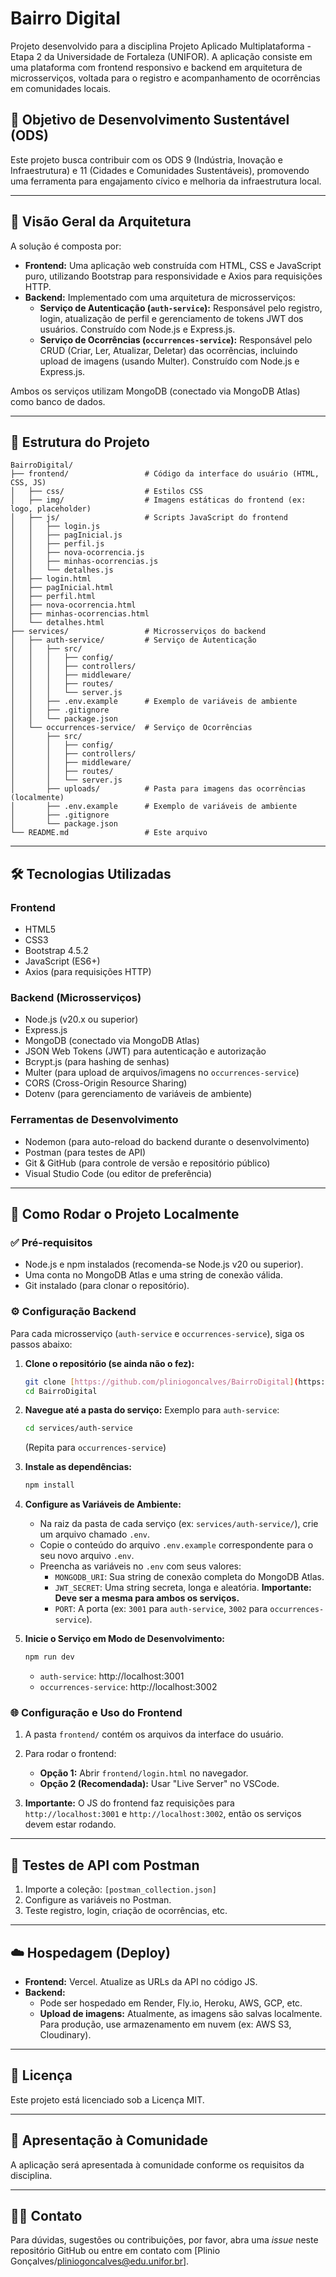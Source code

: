 # Bairro Digital

Projeto desenvolvido para a disciplina Projeto Aplicado Multiplataforma - Etapa 2 da Universidade de Fortaleza (UNIFOR). A aplicação consiste em uma plataforma com frontend responsivo e backend em arquitetura de microsserviços, voltada para o registro e acompanhamento de ocorrências em comunidades locais.

## 🌱 Objetivo de Desenvolvimento Sustentável (ODS)
Este projeto busca contribuir com os ODS 9 (Indústria, Inovação e Infraestrutura) e 11 (Cidades e Comunidades Sustentáveis), promovendo uma ferramenta para engajamento cívico e melhoria da infraestrutura local.

---

## 🚀 Visão Geral da Arquitetura

A solução é composta por:
* **Frontend:** Uma aplicação web construída com HTML, CSS e JavaScript puro, utilizando Bootstrap para responsividade e Axios para requisições HTTP.
* **Backend:** Implementado com uma arquitetura de microsserviços:
    * **Serviço de Autenticação (`auth-service`):** Responsável pelo registro, login, atualização de perfil e gerenciamento de tokens JWT dos usuários. Construído com Node.js e Express.js.
    * **Serviço de Ocorrências (`occurrences-service`):** Responsável pelo CRUD (Criar, Ler, Atualizar, Deletar) das ocorrências, incluindo upload de imagens (usando Multer). Construído com Node.js e Express.js.

Ambos os serviços utilizam MongoDB (conectado via MongoDB Atlas) como banco de dados.

---

## 📁 Estrutura do Projeto

```
BairroDigital/
├── frontend/                 # Código da interface do usuário (HTML, CSS, JS)
│   ├── css/                  # Estilos CSS
│   ├── img/                  # Imagens estáticas do frontend (ex: logo, placeholder)
│   ├── js/                   # Scripts JavaScript do frontend
│   │   ├── login.js
│   │   ├── pagInicial.js
│   │   ├── perfil.js
│   │   ├── nova-ocorrencia.js
│   │   ├── minhas-ocorrencias.js
│   │   └── detalhes.js
│   ├── login.html
│   ├── pagInicial.html
│   ├── perfil.html
│   ├── nova-ocorrencia.html
│   ├── minhas-ocorrencias.html
│   └── detalhes.html
├── services/                 # Microsserviços do backend
│   ├── auth-service/         # Serviço de Autenticação
│   │   ├── src/
│   │   │   ├── config/
│   │   │   ├── controllers/
│   │   │   ├── middleware/
│   │   │   ├── routes/
│   │   │   └── server.js
│   │   ├── .env.example      # Exemplo de variáveis de ambiente
│   │   ├── .gitignore
│   │   └── package.json
│   └── occurrences-service/  # Serviço de Ocorrências
│       ├── src/
│       │   ├── config/
│       │   ├── controllers/
│       │   ├── middleware/
│       │   ├── routes/
│       │   └── server.js
│       ├── uploads/          # Pasta para imagens das ocorrências (localmente)
│       ├── .env.example      # Exemplo de variáveis de ambiente
│       ├── .gitignore
│       └── package.json
└── README.md                 # Este arquivo
```

---

## 🛠️ Tecnologias Utilizadas

### Frontend
* HTML5
* CSS3
* Bootstrap 4.5.2
* JavaScript (ES6+)
* Axios (para requisições HTTP)

### Backend (Microsserviços)
* Node.js (v20.x ou superior)
* Express.js
* MongoDB (conectado via MongoDB Atlas)
* JSON Web Tokens (JWT) para autenticação e autorização
* Bcrypt.js (para hashing de senhas)
* Multer (para upload de arquivos/imagens no `occurrences-service`)
* CORS (Cross-Origin Resource Sharing)
* Dotenv (para gerenciamento de variáveis de ambiente)

### Ferramentas de Desenvolvimento
* Nodemon (para auto-reload do backend durante o desenvolvimento)
* Postman (para testes de API)
* Git & GitHub (para controle de versão e repositório público)
* Visual Studio Code (ou editor de preferência)

---

## 🚀 Como Rodar o Projeto Localmente

### ✅ Pré-requisitos
* Node.js e npm instalados (recomenda-se Node.js v20 ou superior).
* Uma conta no MongoDB Atlas e uma string de conexão válida.
* Git instalado (para clonar o repositório).

### ⚙️ Configuração Backend

Para cada microsserviço (`auth-service` e `occurrences-service`), siga os passos abaixo:

1.  **Clone o repositório (se ainda não o fez):**
    ```bash
    git clone [https://github.com/pliniogoncalves/BairroDigital](https://github.com/pliniogoncalves/BairroDigital.git)
    cd BairroDigital 
    ```

2.  **Navegue até a pasta do serviço:**
    Exemplo para `auth-service`:
    ```bash
    cd services/auth-service
    ```
    (Repita para `occurrences-service`)

3.  **Instale as dependências:**
    ```bash
    npm install
    ```

4.  **Configure as Variáveis de Ambiente:**
    * Na raiz da pasta de cada serviço (ex: `services/auth-service/`), crie um arquivo chamado `.env`.
    * Copie o conteúdo do arquivo `.env.example` correspondente para o seu novo arquivo `.env`. 
    * Preencha as variáveis no `.env` com seus valores:
        * `MONGODB_URI`: Sua string de conexão completa do MongoDB Atlas.
        * `JWT_SECRET`: Uma string secreta, longa e aleatória. **Importante: Deve ser a mesma para ambos os serviços.**
        * `PORT`: A porta (ex: `3001` para `auth-service`, `3002` para `occurrences-service`).

5.  **Inicie o Serviço em Modo de Desenvolvimento:**
    ```bash
    npm run dev
    ```
    * `auth-service`: http://localhost:3001
    * `occurrences-service`: http://localhost:3002

### 🌐 Configuração e Uso do Frontend

1. A pasta `frontend/` contém os arquivos da interface do usuário.
2. Para rodar o frontend:
    * **Opção 1:** Abrir `frontend/login.html` no navegador.
    * **Opção 2 (Recomendada):** Usar "Live Server" no VSCode.

3. **Importante:** O JS do frontend faz requisições para `http://localhost:3001` e `http://localhost:3002`, então os serviços devem estar rodando.

---

## 🧪 Testes de API com Postman

1. Importe a coleção: `[postman_collection.json]`
2. Configure as variáveis no Postman.
3. Teste registro, login, criação de ocorrências, etc.

---

## ☁️ Hospedagem (Deploy)

* **Frontend:** Vercel. Atualize as URLs da API no código JS.
* **Backend:**
    * Pode ser hospedado em Render, Fly.io, Heroku, AWS, GCP, etc.
    * **Upload de imagens:** Atualmente, as imagens são salvas localmente. Para produção, use armazenamento em nuvem (ex: AWS S3, Cloudinary).

---

## 📄 Licença
Este projeto está licenciado sob a Licença MIT.

---

## 📣 Apresentação à Comunidade
A aplicação será apresentada à comunidade conforme os requisitos da disciplina.

---

## 👨‍💻 Contato
Para dúvidas, sugestões ou contribuições, por favor, abra uma *issue* neste repositório GitHub ou entre em contato com [Plinio Gonçalves/pliniogoncalves@edu.unifor.br].
